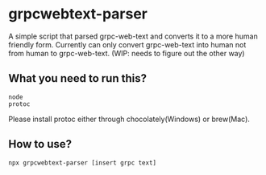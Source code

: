 # grpcwebtext-parser

A simple script that parsed grpc-web-text and converts it to a more human friendly form. Currently can only convert grpc-web-text into human not from human to grpc-web-text. (WIP: needs to figure out the other way)

## What you need to run this?

```
node
protoc
```

Please install protoc either through chocolately(Windows) or brew(Mac).

## How to use?

```
npx grpcwebtext-parser [insert grpc text]

```
